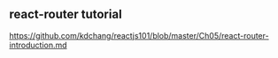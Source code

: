 ## react-router tutorial 
https://github.com/kdchang/reactjs101/blob/master/Ch05/react-router-introduction.md
